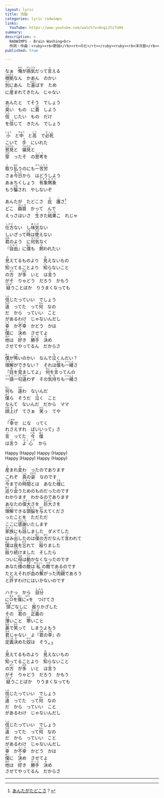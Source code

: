 ```yaml
---
layout: lyric
title: 洗脳
categories: lyric radwimps
links:
  YouTube: https://www.youtube.com/watch?v=6ngiJtsToH4
summary: 
description: >
  RADWIMPS - Brain Washing<br>
  作詞・作曲：<ruby><rb>野田</rb><rt>のだ</rt></ruby><ruby><rb>洋次郎</rb><rt>ようじろう</rt></ruby><br>
published: true

---
```


なぁ　<ruby><rb>俺</rb><rt>おれ</rt></ruby>が<ruby><rb>病気</rb><rt>びょうき</rt></ruby>だって<ruby><rb>言</rb><rt>い</rt></ruby>える<br><ruby><rb>根拠</rb><rt>こんきょ</rt></ruby>なん　かあん　のかい<br><ruby><rb>別</rb><rt>べつ</rt></ruby>にあん　た<ruby><rb>喜</rb><rt>よろこ</rt></ruby>ばす　ため<br>に<ruby><rb>産</rb><rt>う</rt></ruby>まれてきたん　じゃない<br>

あんたと　てそう　でしょう<br><ruby><rb>臭</rb><rt>くさ</rt></ruby>い　もの　に<ruby><rb>蓋</rb><rt>ふた</rt></ruby>　しよう<br><ruby><rb>信</rb><rt>しん</rt></ruby>　じたい　もの　だけ<br>を<ruby><rb>信</rb><rt>しん</rt></ruby>じて　きたん　でしょう<br>

<ruby><rb>小</rb><rt>しょう</rt></ruby>　と<ruby><rb>中</rb><rt>ちゅう</rt></ruby>　と<ruby><rb>高</rb><rt>こう</rt></ruby>　で<ruby><rb>必死</rb><rt>ひっし</rt></ruby><br>こいて　<ruby><rb>手</rb><rt>て</rt></ruby>　にいれた<br><ruby><rb>邪見</rb><rt>じゃけん</rt></ruby>と　<ruby><rb>偏見</rb><rt>へんけん</rt></ruby>と<br><ruby><rb>穿</rb><rt>うが</rt></ruby>　ったそ　の<ruby><rb>思考</rb><rt>しこう</rt></ruby>を<br>

<ruby><rb>取</rb><rt>と</rt></ruby>り<ruby><rb>払</rb><rt>はら</rt></ruby>うのにも<ruby><rb>一苦労</rb><rt>ひとくろう</rt></ruby><br>さぁ<ruby><rb>今日</rb><rt>きょう</rt></ruby>から　はどうしよう<br>あぁちくしょう　<ruby><rb>有象無象</rb><rt>うぞうむぞう</rt></ruby><br>もう<ruby><rb>騙</rb><rt>だま</rt></ruby>され　やしないぞ<br>

あんたが　たどこさ　<ruby><rb>庇　護</rb><rt>ひ　ご</rt></ruby>さ[^higotemari]<br>どこ　<ruby><rb>贔屓</rb><rt>びいき</rt></ruby>　かって　んで<br>えっさほいさ　<ruby><rb>生</rb><rt>い</rt></ruby>きた<ruby><rb>結果</rb><rt>けっか</rt></ruby>こ　れじゃ<br>

<ruby><rb>仕方</rb><rt>しかた</rt></ruby>ない　し<ruby><rb>味気</rb><rt>あじけ</rt></ruby>ない<br>しいざって<ruby><rb>時</rb><rt>とき</rt></ruby>は<ruby><rb>使</rb><rt>つか</rt></ruby>えない<br><ruby><rb>君</rb><rt>きみ</rt></ruby>のよう　に<ruby><rb>何気</rb><rt>なにげ</rt></ruby>なく<br>『<ruby><rb>自由</rb><rt>じゆう</rt></ruby>』に<ruby><rb>僕</rb><rt>ぼく</rt></ruby>も　<ruby><rb>飼</rb><rt>か</rt></ruby>われたい<br>

<ruby><rb>見</rb><rt>み</rt></ruby>えてるものより　<ruby><rb>見</rb><rt>み</rt></ruby>えないもの<br><ruby><rb>知</rb><rt>し</rt></ruby>ってることより　<ruby><rb>知</rb><rt>し</rt></ruby>らないこと<br>の<ruby><rb>方</rb><rt>ほう</rt></ruby>　が<ruby><rb>多</rb><rt>おお</rt></ruby>　いと　は<ruby><rb>言</rb><rt>い</rt></ruby>う<br>がそ　りゃどう　だろう　かもう<br><ruby><rb>疑</rb><rt>うたが</rt></ruby>うことばか　りうまくなっても<br>

<ruby><rb>信</rb><rt>しん</rt></ruby>じたっていい　でしょう<br><ruby><rb>違</rb><rt>ちが</rt></ruby>　ってた　って<ruby><rb>何</rb><rt>なん</rt></ruby>　なの<br>だ　から　っていい　こと<br>があるわけ　じゃないんだし<br><ruby><rb>幸</rb><rt>こう</rt></ruby>　か<ruby><rb>不幸</rb><rt>ふこう</rt></ruby>　かどう　かは<br><ruby><rb>僕</rb><rt>ぼく</rt></ruby>に　<ruby><rb>決</rb><rt>き</rt></ruby>め　させてよ<br><ruby><rb>他</rb><rt>ほか</rt></ruby>は　<ruby><rb>好</rb><rt>す</rt></ruby>き　<ruby><rb>勝手</rb><rt>かって</rt></ruby>　<ruby><rb>決</rb><rt>き</rt></ruby>め<br>させてやってるん　だからさ<br>

<ruby><rb>僕</rb><rt>ぼく</rt></ruby>が<ruby><rb>怖</rb><rt>こわ</rt></ruby>いのかい　なんで<ruby><rb>泣</rb><rt>な</rt></ruby>くんだい？<br><ruby><rb>理解</rb><rt>りかい</rt></ruby>ができない？　それは<ruby><rb>僕</rb><rt>ぼく</rt></ruby>も<ruby><rb>一緒</rb><rt>いっしょ</rt></ruby>さ<br>「<ruby><rb>目</rb><rt>め</rt></ruby>を<ruby><rb>覚</rb><rt>さ</rt></ruby>ましてよ」　<ruby><rb>何</rb><rt>なに</rt></ruby>を<ruby><rb>言</rb><rt>い</rt></ruby>ってんの<br><ruby><rb>一語一句</rb><rt>いちごいっく</rt></ruby><ruby><rb>違</rb><rt>たが</rt></ruby>わず　その<ruby><rb>気持</rb><rt>きも</rt></ruby>ちも<ruby><rb>一緒</rb><rt>いっしょ</rt></ruby>さ<br>

<ruby><rb>何</rb><rt>なに</rt></ruby>も　<ruby><rb>違</rb><rt>ちが</rt></ruby>わ　ないんだ<br><ruby><rb>僕</rb><rt>ぼく</rt></ruby>ら　そうだ　<ruby><rb>泣</rb><rt>な</rt></ruby>く　こと<br>なんて　ないんだ　だから　ママ<br><ruby><rb>顔</rb><rt>がお</rt></ruby><ruby><rb>上</rb><rt>あ</rt></ruby>げ　てさぁ　<ruby><rb>笑</rb><rt>わら</rt></ruby>っ　てや<br>

「<ruby><rb>幸</rb><rt>しあわ</rt></ruby>せ　にな　ってく<br>れさえすれ　ばいいって」さ<br><ruby><rb>言</rb><rt>い</rt></ruby>　ってた　<ruby><rb>今</rb><rt>いま</rt></ruby>　<ruby><rb>僕</rb><rt>ぼく</rt></ruby><br>は<ruby><rb>言</rb><rt>い</rt></ruby>う　<ruby><rb>よ</rb><rt>よ</rt></ruby><ruby><rb>心</rb><rt>こ　ころ</rt></ruby>　から<br>

Happy (Happy) Happy (Happy)<br>Happy (Happy) Happy (Happy)<br>

<ruby><rb>産</rb><rt>う</rt></ruby>まれ<ruby><rb>変</rb><rt>か</rt></ruby>わ　ったのであります<br>これぞ　<ruby><rb>真</rb><rt>しん</rt></ruby>の<ruby><rb>姿</rb><rt>すがた</rt></ruby>　なのです<br><ruby><rb>今</rb><rt>いま</rt></ruby>までの<ruby><rb>時間</rb><rt>じかん</rt></ruby>とは　あなた<ruby><rb>様</rb><rt>さま</rt></ruby>に<br><ruby><rb>巡</rb><rt>めぐ</rt></ruby>り<ruby><rb>会</rb><rt>あ</rt></ruby>うためのものだったのです<br>わかります　わかるのであります<br>あなたの<ruby><rb>偉大</rb><rt>いだい</rt></ruby>さを　<ruby><rb>巨大</rb><rt>きょだい</rt></ruby>さを<br><ruby><rb>理解</rb><rt>りかい</rt></ruby>できる<ruby><rb>頭脳</rb><rt>ずのう</rt></ruby>を<ruby><rb>与</rb><rt>あた</rt></ruby>えてくださ<br>ったことを　ただただ<br>ここに<ruby><rb>感謝</rb><rt>かんしゃ</rt></ruby>いたします<br><ruby><rb>家族</rb><rt>かぞく</rt></ruby>にも<ruby><rb>話</rb><rt>はな</rt></ruby>しました　ダメでした<br>はみ<ruby><rb>出</rb><rt>だ</rt></ruby>したのは<ruby><rb>僕</rb><rt>ぼく</rt></ruby>の<ruby><rb>方</rb><rt>ほう</rt></ruby>だなんて<ruby><rb>言</rb><rt>い</rt></ruby>われて<br><ruby><rb>僕</rb><rt>ぼく</rt></ruby>は<ruby><rb>我</rb><rt>が</rt></ruby>を<ruby><rb>忘</rb><rt>わす</rt></ruby>れて　<ruby><rb>殴</rb><rt>なぐ</rt></ruby>りました<br><ruby><rb>殴</rb><rt>なぐ</rt></ruby>り<ruby><rb>続</rb><rt>つづ</rt></ruby>けました　そしたら<br>ついに<ruby><rb>母</rb><rt>はは</rt></ruby>は<ruby><rb>動</rb><rt>うご</rt></ruby>かなくなったのです<br>あなた<ruby><rb>様</rb><rt>さま</rt></ruby>の<ruby><rb>敵</rb><rt>てき</rt></ruby>は<ruby><rb>私</rb><rt>わたくし</rt></ruby>の<ruby><rb>敵</rb><rt>てき</rt></ruby>であるのです<br>たとえそれが<ruby><rb>血</rb><rt>ち</rt></ruby>の<ruby><rb>繋</rb><rt>つな</rt></ruby>がった<ruby><rb>肉親</rb><rt>にくしん</rt></ruby>であろう<br>と<ruby><rb>許</rb><rt>ゆる</rt></ruby>すわけにはいかないのです<br>

ハナっ　から　<ruby><rb>自分</rb><rt>じぶん</rt></ruby><br>に<ruby><rb>○</rb><rt>まる</rt></ruby>を<ruby><rb>僕</rb><rt>ぼく</rt></ruby>に<ruby><rb>×</rb><rt>ばつ</rt></ruby>を　つけてさ<br><ruby><rb>頭</rb><rt>あたま</rt></ruby>ごなしに　<ruby><rb>振</rb><rt>ふ</rt></ruby>りかざした<br>その　<ruby><rb>君</rb><rt>きみ</rt></ruby>の　<ruby><rb>正義</rb><rt>せいぎ</rt></ruby>の<br><ruby><rb>薄</rb><rt>うす</rt></ruby>いこと　<ruby><rb>寒</rb><rt>さむ</rt></ruby>いこと<br><ruby><rb>鼻</rb><rt>はな</rt></ruby>で<ruby><rb>笑</rb><rt>わら</rt></ruby>って　しまうよもう<br><ruby><rb>君</rb><rt>きみ</rt></ruby>じゃない　よ『<ruby><rb>君</rb><rt>きみ</rt></ruby>の<ruby><rb>幸</rb><rt>さち</rt></ruby>』の<br><ruby><rb>定義</rb><rt>ていぎ</rt></ruby><ruby><rb>決</rb><rt>き</rt></ruby>めた<ruby><rb>奴</rb><rt>やつ</rt></ruby>は　そう<sub>×３</sub><br>

<ruby><rb>見</rb><rt>み</rt></ruby>えてるものより　<ruby><rb>見</rb><rt>み</rt></ruby>えないもの<br><ruby><rb>知</rb><rt>し</rt></ruby>ってることより　<ruby><rb>知</rb><rt>し</rt></ruby>らないこと<br>の<ruby><rb>方</rb><rt>ほう</rt></ruby>　が<ruby><rb>多</rb><rt>おお</rt></ruby>　いと　は<ruby><rb>言</rb><rt>い</rt></ruby>う<br>がそ　りゃどう　だろう　かもう<br><ruby><rb>疑</rb><rt>うたが</rt></ruby>うことばか　りうまくなっても<br>

<ruby><rb>信</rb><rt>しん</rt></ruby>じたっていい　でしょう<br><ruby><rb>違</rb><rt>ちが</rt></ruby>　ってた　って<ruby><rb>何</rb><rt>なん</rt></ruby>　なの<br>だ　から　っていい　こと<br>があるわけ　じゃないんだし<br>

<ruby><rb>信</rb><rt>しん</rt></ruby>じたっていい　でしょう<br><ruby><rb>違</rb><rt>ちが</rt></ruby>　ってた　って<ruby><rb>何</rb><rt>なん</rt></ruby>　なの<br>だ　から　っていい　こと<br>があるわけ　じゃないんだし<br><ruby><rb>幸</rb><rt>こう</rt></ruby>　か<ruby><rb>不幸</rb><rt>ふこう</rt></ruby>　かどう　かは<br><ruby><rb>僕</rb><rt>ぼく</rt></ruby>に　<ruby><rb>決</rb><rt>き</rt></ruby>め　させてよ<br><ruby><rb>他</rb><rt>ほか</rt></ruby>は　<ruby><rb>好</rb><rt>す</rt></ruby>き　<ruby><rb>勝手</rb><rt>かって</rt></ruby>　<ruby><rb>決</rb><rt>き</rt></ruby>め<br>させてやってるん　だからさ<br>

---
[^higotemari]: [あんたがたどこさ](https://ja.wikipedia.org/wiki/あんたがたどこさ)？